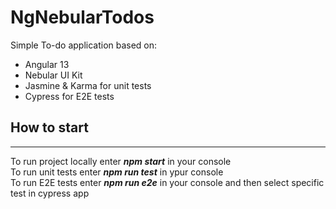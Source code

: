 # NgNebularTodos

Simple To-do application based on:
<ul>
    <li>Angular 13</li>
    <li>Nebular UI Kit</li>
    <li>Jasmine & Karma for unit tests</li>
    <li>Cypress for E2E tests</li>
</ul>

## How to start
----
To run project locally enter ***npm start*** in your console  
To run unit tests enter ***npm run test*** in ypur console   
To run E2E tests enter ***npm run e2e*** in your console and then select specific test in cypress app